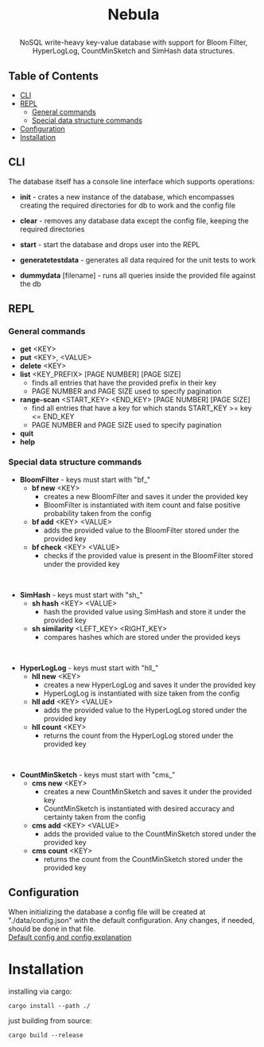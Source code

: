 # <p style="text-align:center; font-size: 30px; font-weight:bold;">Nebula</p>

<p style="text-align:center;"> 
NoSQL write-heavy key-value database with support for Bloom Filter, HyperLogLog, CountMinSketch and SimHash data structures.
</p>

## Table of Contents
- [CLI](#cli)
- [REPL](#repl)
    - [General commands](#general-commands)
    - [Special data structure commands](#special-data-structure-commands)
- [Configuration](#configuration)
- [Installation](#installation)

## CLI
The database itself has a console line interface which supports operations:
- **init** - crates a new instance of the database, which encompasses creating the required directories for db to work and the config file

- **clear** - removes any database data except the config file, keeping the required directories

- **start** - start the database and drops user into the REPL

- **generatetestdata** - generates all data required for the unit tests to work

- **dummydata** [filename] - runs all queries inside the provided file against the db 

## REPL
### General commands
- **get** \<KEY>
- **put** \<KEY>, \<VALUE>
- **delete** \<KEY>
- **list** \<KEY_PREFIX> [PAGE NUMBER] [PAGE SIZE]
    - finds all entries that have the provided prefix in their key
    - PAGE NUMBER and PAGE SIZE used to specify pagination
- **range-scan** \<START_KEY> <END_KEY> [PAGE NUMBER] [PAGE SIZE]
    - find all entries that have a key for which stands START_KEY >= key <= END_KEY
    - PAGE NUMBER and PAGE SIZE used to specify pagination
- **quit**
- **help**

### Special data structure commands
- **BloomFilter** - keys must start with "bf_"
    - **bf new** \<KEY>
        - creates a new BloomFilter and saves it under the provided key 
        - BloomFilter is instantiated with item count and false positive probability taken from the config
    - **bf add** \<KEY> \<VALUE>
        - adds the provided value to the BloomFilter stored under the provided key
    - **bf check** \<KEY> \<VALUE>
        - checks if the provided value is present in the BloomFilter stored under the provided key

<br>

- **SimHash** - keys must start with "sh_"
    - **sh hash** \<KEY> \<VALUE>
        - hash the provided value using SimHash and store it under the provided key
    - **sh similarity** \<LEFT_KEY> \<RIGHT_KEY>
        - compares hashes which are stored under the provided keys

<br>

- **HyperLogLog** - keys must start with "hll_"
    - **hll new** \<KEY>
        - creates a new HyperLogLog and saves it under the provided key
        - HyperLogLog is instantiated with size taken from the config
    - **hll add** \<KEY> \<VALUE>
        - adds the provided value to the HyperLogLog stored under the provided key
    - **hll count** \<KEY>
        - returns the count from the HyperLogLog stored under the provided key

<br>

- **CountMinSketch** - keys must start with "cms_"
    - **cms new** \<KEY>
        - creates a new CountMinSketch and saves it under the provided key
        - CountMinSketch is instantiated with desired accuracy and certainty taken from the config
    - **cms add** \<KEY> \<VALUE>
        - adds the provided value to the CountMinSketch stored under the provided key
    - **cms count** \<KEY>
        - returns the count from the CountMinSketch stored under the provided key

## Configuration
When initializing the database a config file will be created at "./data/config.json"
with the default configuration. Any changes, if needed, should be done in that file.  
[Default config and config explanation](CONFIG.md)

# Installation
installing via cargo:
```
cargo install --path ./
```
just building from source:

```
cargo build --release
```